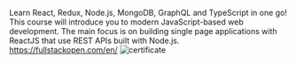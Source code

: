 Learn React, Redux, Node.js, MongoDB, GraphQL and TypeScript in one go! This course will introduce you to modern JavaScript-based web development. The main focus is on building single page applications with ReactJS that use REST APIs built with Node.js. 
https://fullstackopen.com/en/
![certificate](https://i.imgur.com/q3Sj6qR.png)
